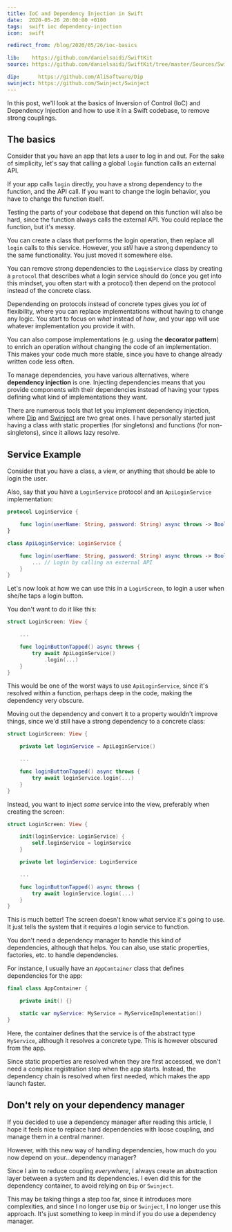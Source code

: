 ```yaml
---
title: IoC and Dependency Injection in Swift
date:  2020-05-26 20:00:00 +0100
tags:  swift ioc dependency-injection
icon:  swift

redirect_from: /blog/2020/05/26/ioc-basics

lib:    https://github.com/danielsaidi/SwiftKit
source: https://github.com/danielsaidi/SwiftKit/tree/master/Sources/SwiftKit/IoC

dip:      https://github.com/AliSoftware/Dip
swinject: https://github.com/Swinject/Swinject
---
```


In this post, we'll look at the basics of Inversion of Control (IoC) and Dependency Injection and how to use it in a Swift codebase, to remove strong couplings.


## The basics

Consider that you have an app that lets a user to log in and out. For the sake of simplicity, let's say that calling a global `login` function calls an external API.

If your app calls `login` directly, you have a strong dependency to the function, and the API call. If you want to change the login behavior, you have to change the function itself.

Testing the parts of your codebase that depend on this function will also be hard, since the function always calls the external API. You could replace the function, but it's messy.

You can create a class that performs the login operation, then replace all `login` calls to this service. However, you *still* have a strong dependency to the same functionality. You just moved it somewhere else.

You can remove strong dependencies to the `LoginService` class by creating a `protocol` that describes what a login service should do (once you get into this mindset, you often start with a protocol) then depend on the protocol instead of the concrete class.

Dependending on protocols instead of concrete types gives you *lot* of flexibility, where you can replace implementations without having to change any logic. You start to focus on *what* instead of *how*, and your app will use whatever implementation you provide it with.

You can also compose implementations (e.g. using the **decorator pattern**) to enrich an operation without changing the code of an implementation. This makes your code much more stable, since you have to change already written code less often.

To manage dependencies, you have various alternatives, where **dependency injection** is one. Injecting dependencies means that you provide components with their dependencies instead of having your types defining what kind of implementations they want.

There are numerous tools that let you implement dependency injection, where [Dip]({{page.dip}}) and [Swinject]({{page.swinject}}) are two great ones. I have personally started just having a class with static properties (for singletons) and functions (for non-singletons), since it allows lazy resolve.


## Service Example

Consider that you have a class, a view, or anything that should be able to login the user.

Also, say that you have a `LoginService` protocol and an `ApiLoginService` implementation:

```swift
protocol LoginService {

    func login(userName: String, password: String) async throws -> Bool
}

class ApiLoginService: LoginService {

    func login(userName: String, password: String) async throws -> Bool {
        ... // Login by calling an external API
    }
}
```

Let's now look at how we can use this in a `LoginScreen`, to login a user when she/he taps a login button. 

You don't want to do it like this:

```swift
struct LoginScreen: View {

    ...

    func loginButtonTapped() async throws {
        try await ApiLoginService()
            .login(...)
    }
}
```

This would be one of the worst ways to use `ApiLoginService`, since it's resolved within a function, perhaps deep in the code, making the dependency very obscure. 

Moving out the dependency and convert it to a property wouldn't improve things, since we'd still have a strong dependency to a concrete class:

```swift
struct LoginScreen: View {

    private let loginService = ApiLoginService()

    ...

    func loginButtonTapped() async throws {
        try await loginService.login(...)
    }
}
```

Instead, you want to inject *some* service into the view, preferably when creating the screen:

```swift
struct LoginScreen: View {

    init(loginService: LoginService) {
        self.loginService = loginService
    }

    private let loginService: LoginService

    ...

    func loginButtonTapped() async throws {
        try await loginService.login(...)
    }
}
```

This is much better! The screen doesn't know what service it's going to use. It just tells the system that it requires *a* login service to function.

You don't need a dependency manager to handle this kind of dependencies, although that helps. You can also, use static properties, factories, etc. to handle dependencies. 

For instance, I usually have an `AppContainer` class that defines dependencies for the app:

```swift
final class AppContainer {

    private init() {}

    static var myService: MyService = MyServiceImplementation()
}
```

Here, the container defines that the service is of the abstract type `MyService`, although it resolves a concrete type. This is however obscured from the app.

Since static properties are resolved when they are first accessed, we don't need a complex registration step when the app starts. Instead, the dependency chain is resolved when first needed, which makes the app launch faster.


## Don't rely on your dependency manager

If you decided to use a dependency manager after reading this article, I hope it feels nice to replace hard dependencies with loose coupling, and manage them in a central manner.

However, with this new way of handling dependencies, how much do you now depend on your...dependency manager?

Since I aim to reduce coupling *everywhere*, I always create an abstraction layer between a system and its dependencies. I even did this for the dependency container, to avoid relying on `Dip` or `Swinject`.

This may be taking things a step too far, since it introduces more complexities, and since I no longer use `Dip` or `Swinject`, I no longer use this approach. It's just something to keep in mind if you do use a dependency manager.